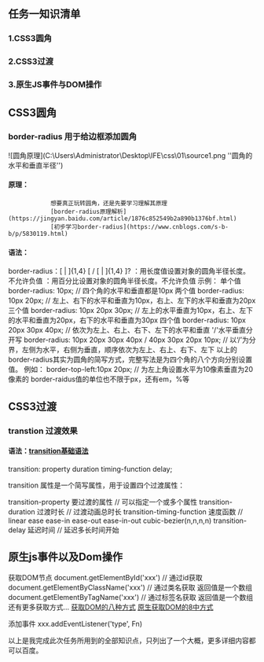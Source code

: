 ## 任务一知识清单
### 1.CSS3圆角
### 2.CSS3过渡
### 3.原生JS事件与DOM操作

## CSS3圆角
### border-radius  用于给边框添加圆角

![圆角原理](C:\Users\Administrator\Desktop\IFE\css\01\source1.png ''圆角的水平和垂直半径'')

#### 原理：
				想要真正玩转圆角，还是先要学习理解其原理
				[border-radius原理解析](https://jingyan.baidu.com/article/1876c852549b2a890b1376bf.html)
				[初步学习border-radius](https://www.cnblogs.com/s-b-b/p/5830119.html)
#### 语法：
 border-radius：[ <length> | <percentage> ]{1,4} [ / [ <length> | <percentage> ]{1,4} ]?
        <length>：用长度值设置对象的圆角半径长度。不允许负值
        <percentage>：用百分比设置对象的圆角半径长度。不允许负值
	示例：
	单个值 border-radius: 10px;  // 四个角的水平和垂直都是10px
	两个值 border-radius: 10px 20px; // 左上、右下的水平和垂直为10px，右上、左下的水平和垂直为20px
	三个值 border-radius: 10px 20px 30px; // 左上的水平垂直为10px，右上、左下的水平和垂直为20px，右下的水平和垂直为30px
	四个值 border-radius: 10px 20px 30px 40px; // 依次为左上、右上、右下、左下的水平和垂直
	'/'水平垂直分开写
								border-radius: 10px 20px 30px 40px / 40px 30px 20px 10px; // 以‘/’为分界，左侧为水平，右侧为垂直，顺序依次为左上、右上、右下、左下
	以上的border-radius其实为圆角的简写方式，完整写法是为四个角的八个方向分别设置值。
	例如： border-top-left:10px 20px; // 为左上角设置水平为10像素垂直为20像素的
	border-raidus值的单位也不限于px，还有em，%等
	
## CSS3过渡
### transtion 过渡效果
#### 语法：[transition基础语法](http://www.w3school.com.cn/cssref/pr_transition.asp)

transition: property duration timing-function delay;

transition 属性是一个简写属性，用于设置四个过渡属性：

transition-property 要过渡的属性 // 可以指定一个或多个属性
transition-duration 过渡时长 // 过渡动画总时长
transition-timing-function 速度函数 // linear ease ease-in ease-out ease-in-out cubic-bezier(n,n,n,n)
transition-delay 延迟时间 // 延迟多长时间开始

## 原生js事件以及Dom操作
获取DOM节点 
document.getElementById('xxx') // 通过id获取
document.getElementByClassName('xxx') // 通过类名获取 返回值是一个数组
document.getElementByTagName('xxx') // 通过标签名获取 返回值是一个数组
还有更多获取方式...
[获取DOM的八种方式](https://www.cnblogs.com/web-record/p/10131782.html)
[原生获取DOM的8中方式](https://www.cnblogs.com/web-record/p/10131782.html)

添加事件 
xxx.addEventListener('type', Fn)

以上是我完成此次任务所用到的全部知识点，只列出了一个大概，更多详细内容都可以百度。

​      
